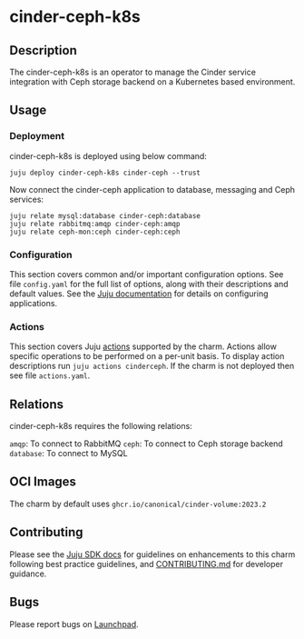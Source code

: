 # cinder-ceph-k8s

## Description

The cinder-ceph-k8s is an operator to manage the Cinder service
integration with Ceph storage backend on a Kubernetes based
environment.

## Usage

### Deployment

cinder-ceph-k8s is deployed using below command:

    juju deploy cinder-ceph-k8s cinder-ceph --trust

Now connect the cinder-ceph application to database, messaging and Ceph
services:

    juju relate mysql:database cinder-ceph:database
    juju relate rabbitmq:amqp cinder-ceph:amqp
    juju relate ceph-mon:ceph cinder-ceph:ceph

### Configuration

This section covers common and/or important configuration options. See file
`config.yaml` for the full list of options, along with their descriptions and
default values. See the [Juju documentation][juju-docs-config-apps] for details
on configuring applications.

### Actions

This section covers Juju [actions][juju-docs-actions] supported by the charm.
Actions allow specific operations to be performed on a per-unit basis. To
display action descriptions run `juju actions cinderceph`. If the charm is not
deployed then see file `actions.yaml`.

## Relations

cinder-ceph-k8s requires the following relations:

`amqp`: To connect to RabbitMQ
`ceph`: To connect to Ceph storage backend
`database`: To connect to MySQL

## OCI Images

The charm by default uses `ghcr.io/canonical/cinder-volume:2023.2`

## Contributing

Please see the [Juju SDK docs](https://juju.is/docs/sdk) for guidelines
on enhancements to this charm following best practice guidelines, and
[CONTRIBUTING.md](contributors-guide) for developer guidance.

## Bugs

Please report bugs on [Launchpad][lp-bugs-charm-cinder-ceph-k8s].

<!-- LINKS -->

[contributors-guide]: https://opendev.org/openstack/charm-cinder-ceph-k8s/src/branch/main/CONTRIBUTING.md
[juju-docs-actions]: https://jaas.ai/docs/actions
[juju-docs-config-apps]: https://juju.is/docs/configuring-applications
[lp-bugs-charm-cinder-ceph-k8s]: https://bugs.launchpad.net/charm-cinder-ceph-k8s/+filebug
